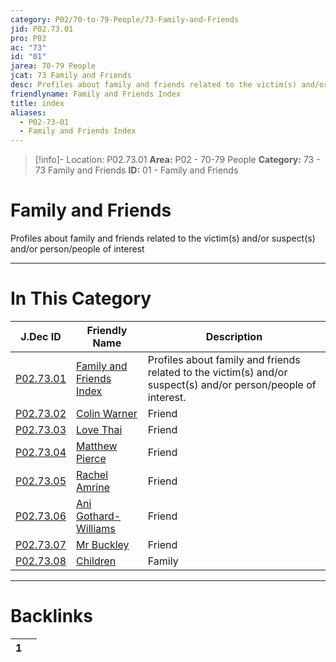 ```yaml
---
category: P02/70-to-79-People/73-Family-and-Friends
jid: P02.73.01
pro: P02
ac: "73"
id: "01"
jarea: 70-79 People
jcat: 73 Family and Friends
desc: Profiles about family and friends related to the victim(s) and/or suspect(s) and/or person/people of interest.
friendlyname: Family and Friends Index
title: index
aliases:
  - P02-73-01
  - Family and Friends Index
---
```

>[!info]- Location: P02.73.01
>**Area:** P02 - 70-79 People
>**Category:** 73 - 73 Family and Friends
>**ID:** 01 - Family and Friends

# Family and Friends

Profiles about family and friends related to the victim(s) and/or suspect(s) and/or person/people of interest
 


---
# In This Category

| J.Dec ID                                                                                                       | Friendly Name                                                                                                             | Description                                                                                                    |
| -------------------------------------------------------------------------------------------------------------- | ------------------------------------------------------------------------------------------------------------------------- | -------------------------------------------------------------------------------------------------------------- |
| [P02.73.01](index.md)                   | [Family and Friends Index](index.md)               | Profiles about family and friends related to the victim(s) and/or suspect(s) and/or person/people of interest. |
| [P02.73.02](./02-Colin-Warner.md)         | [Colin Warner](./02-Colin-Warner.md)                 | Friend                                                                                                         |
| [P02.73.03](./03-Love-Thai.md)            | [Love Thai](./03-Love-Thai.md)                       | Friend                                                                                                         |
| [P02.73.04](./04-Matthew-Pierce.md)       | [Matthew Pierce](./04-Matthew-Pierce.md)             | Friend                                                                                                         |
| [P02.73.05](./05-Rachel-Amrine.md)        | [Rachel Amrine](./05-Rachel-Amrine.md)               | Friend                                                                                                         |
| [P02.73.06](./06-Ani-Gothard-Williams.md) | [Ani Gothard-Williams](./06-Ani-Gothard-Williams.md) | Friend                                                                                                         |
| [P02.73.07](./07-Mr-Buckley.md)           | [Mr Buckley](./07-Mr-Buckley.md)                     | Friend                                                                                                         |
| [P02.73.08](./08-Children.md)             | [Children](./08-Children.md)                         | Family                                                                                                         |


---
# Backlinks
<div><table class="dataview table-view-table"><thead class="table-view-thead"><tr class="table-view-tr-header"><th class="table-view-th"><span></span><span class="dataview small-text">1</span></th><th class="table-view-th"><span></span></th></tr></thead><tbody class="table-view-tbody"></tbody></table></div>